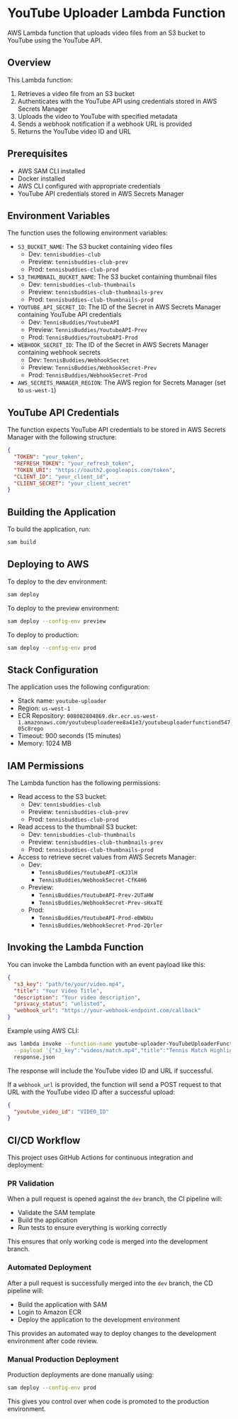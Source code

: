 # YouTube Uploader Lambda Function

AWS Lambda function that uploads video files from an S3 bucket to YouTube using the YouTube API.

## Overview

This Lambda function:
1. Retrieves a video file from an S3 bucket
2. Authenticates with the YouTube API using credentials stored in AWS Secrets Manager
3. Uploads the video to YouTube with specified metadata
4. Sends a webhook notification if a webhook URL is provided
5. Returns the YouTube video ID and URL

## Prerequisites

- AWS SAM CLI installed
- Docker installed
- AWS CLI configured with appropriate credentials
- YouTube API credentials stored in AWS Secrets Manager

## Environment Variables

The function uses the following environment variables:
- `S3_BUCKET_NAME`: The S3 bucket containing video files
  - Dev: `tennisbuddies-club`
  - Preview: `tennisbuddies-club-prev`
  - Prod: `tennisbuddies-club-prod`
- `S3_THUMBNAIL_BUCKET_NAME`: The S3 bucket containing thumbnail files
  - Dev: `tennisbuddies-club-thumbnails`
  - Preview: `tennisbuddies-club-thumbnails-prev`
  - Prod: `tennisbuddies-club-thumbnails-prod`
- `YOUTUBE_API_SECRET_ID`: The ID of the Secret in AWS Secrets Manager containing YouTube API credentials
  - Dev: `TennisBuddies/YoutubeAPI`
  - Preview: `TennisBuddies/YoutubeAPI-Prev`
  - Prod: `TennisBuddies/YoutubeAPI-Prod`
- `WEBHOOK_SECRET_ID`: The ID of the Secret in AWS Secrets Manager containing webhook secrets
  - Dev: `TennisBuddies/WebhookSecret`
  - Preview: `TennisBuddies/WebhookSecret-Prev`
  - Prod: `TennisBuddies/WebhookSecret-Prod`
- `AWS_SECRETS_MANAGER_REGION`: The AWS region for Secrets Manager (set to `us-west-1`)

## YouTube API Credentials

The function expects YouTube API credentials to be stored in AWS Secrets Manager with the following structure:
```json
{
  "TOKEN": "your_token",
  "REFRESH_TOKEN": "your_refresh_token",
  "TOKEN_URI": "https://oauth2.googleapis.com/token",
  "CLIENT_ID": "your_client_id",
  "CLIENT_SECRET": "your_client_secret"
}
```

## Building the Application

To build the application, run:

```bash
sam build
```

## Deploying to AWS

To deploy to the dev environment:

```bash
sam deploy
```

To deploy to the preview environment:

```bash
sam deploy --config-env preview
```

To deploy to production:

```bash
sam deploy --config-env prod
```

## Stack Configuration

The application uses the following configuration:
- Stack name: `youtube-uploader`
- Region: `us-west-1`
- ECR Repository: `008082804869.dkr.ecr.us-west-1.amazonaws.com/youtubeuploaderee8a41e3/youtubeuploaderfunctiond54705c8repo`
- Timeout: 900 seconds (15 minutes)
- Memory: 1024 MB

## IAM Permissions

The Lambda function has the following permissions:
- Read access to the S3 bucket:
  - Dev: `tennisbuddies-club`
  - Preview: `tennisbuddies-club-prev`
  - Prod: `tennisbuddies-club-prod`
- Read access to the thumbnail S3 bucket:
  - Dev: `tennisbuddies-club-thumbnails`
  - Preview: `tennisbuddies-club-thumbnails-prev`
  - Prod: `tennisbuddies-club-thumbnails-prod`
- Access to retrieve secret values from AWS Secrets Manager:
  - Dev:
    - `TennisBuddies/YoutubeAPI-cKJ3lH`
    - `TennisBuddies/WebhookSecret-CfK4H6`
  - Preview:
    - `TennisBuddies/YoutubeAPI-Prev-2UTaHW`
    - `TennisBuddies/WebhookSecret-Prev-sHxaTE`
  - Prod:
    - `TennisBuddies/YoutubeAPI-Prod-eBWbUu`
    - `TennisBuddies/WebhookSecret-Prod-2Qrler`

## Invoking the Lambda Function

You can invoke the Lambda function with an event payload like this:

```json
{
  "s3_key": "path/to/your/video.mp4",
  "title": "Your Video Title",
  "description": "Your video description",
  "privacy_status": "unlisted",
  "webhook_url": "https://your-webhook-endpoint.com/callback"
}
```

Example using AWS CLI:

```bash
aws lambda invoke --function-name youtube-uploader-YouTubeUploaderFunction-XXXXXXXXXXXX \
  --payload '{"s3_key":"videos/match.mp4","title":"Tennis Match Highlights","description":"Exciting tennis match","privacy_status":"unlisted","webhook_url":"https://your-webhook-endpoint.com/callback"}' \
  response.json
```

The response will include the YouTube video ID and URL if successful.

If a `webhook_url` is provided, the function will send a POST request to that URL with the YouTube video ID after a successful upload:

```json
{
  "youtube_video_id": "VIDEO_ID"
}
```

## CI/CD Workflow

This project uses GitHub Actions for continuous integration and deployment:

### PR Validation

When a pull request is opened against the `dev` branch, the CI pipeline will:
- Validate the SAM template
- Build the application
- Run tests to ensure everything is working correctly

This ensures that only working code is merged into the development branch.

### Automated Deployment

After a pull request is successfully merged into the `dev` branch, the CD pipeline will:
- Build the application with SAM
- Login to Amazon ECR
- Deploy the application to the development environment

This provides an automated way to deploy changes to the development environment after code review.

### Manual Production Deployment

Production deployments are done manually using:

```bash
sam deploy --config-env prod
```

This gives you control over when code is promoted to the production environment.
